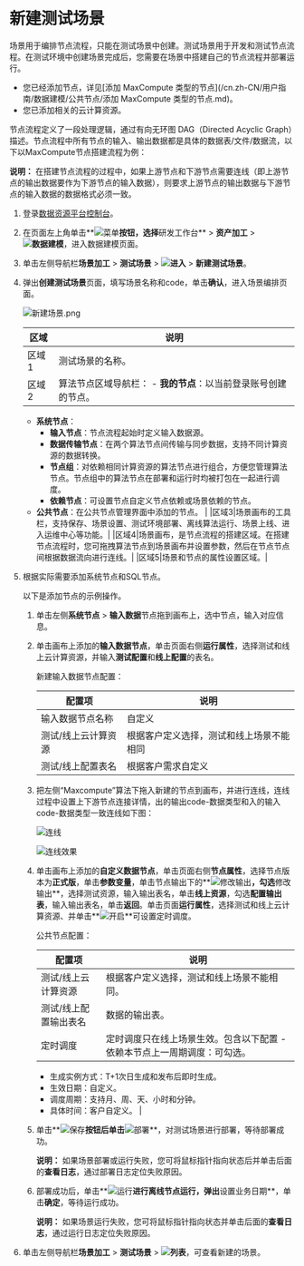 # 新建测试场景

场景用于编排节点流程，只能在测试场景中创建。测试场景用于开发和测试节点流程。在测试环境中创建场景完成后，您需要在场景中搭建自己的节点流程并部署运行。

-   您已经添加节点，详见[添加 MaxCompute 类型的节点](/cn.zh-CN/用户指南/数据建模/公共节点/添加 MaxCompute 类型的节点.md)。
-   您已添加相关的云计算资源。

节点流程定义了一段处理逻辑，通过有向无环图 DAG（Directed Acyclic Graph）描述。节点流程中所有节点的输入、输出数据都是具体的数据表/文件/数据流，以下以MaxCompute节点搭建流程为例：

**说明：** 在搭建节点流程的过程中，如果上游节点和下游节点需要连线（即上游节点的输出数据要作为下游节点的输入数据），则要求上游节点的输出数据与下游节点的输入数据的数据格式必须一致。

1.  登录[数据资源平台控制台](https://dataq.console.aliyun.com)。

2.  在页面左上角单击**![菜单](https://static-aliyun-doc.oss-accelerate.aliyuncs.com/assets/img/zh-CN/6504337061/p188771.png)**按钮，选择**研发工作台** \> **资产加工** \> **![数据建模](https://static-aliyun-doc.oss-accelerate.aliyuncs.com/assets/img/zh-CN/7366900161/p208211.png)**，进入数据建模页面。

3.  单击左侧导航栏**场景加工** \> **测试场景** \> **![进入](https://static-aliyun-doc.oss-accelerate.aliyuncs.com/assets/img/zh-CN/6504337061/p188815.png)** \> **新建测试场景**。

4.  弹出**创建测试场景**页面，填写场景名称和code，单击**确认**，进入场景编排页面。

    ![新建场景.png](https://static-aliyun-doc.oss-accelerate.aliyuncs.com/assets/img/zh-CN/8632070261/p272402.png)

    |区域|说明|
    |--|--|
    |区域1|测试场景的名称。|
    |区域2|算法节点区域导航栏：     -   **我的节点**：以当前登录账号创建的节点。
    -   **系统节点**：
        -   **输入节点**：节点流程起始时定义输入数据源。
        -   **数据传输节点**：在两个算法节点间传输与同步数据，支持不同计算资源的数据转换。
        -   **节点组**：对依赖相同计算资源的算法节点进行组合，方便您管理算法节点。节点组中的算法节点在部署和运行时均被打包在一起进行调度。
        -   **依赖节点**：可设置节点自定义节点依赖或场景依赖的节点。
    -   **公共节点**：在公共节点管理界面中添加的节点。 |
    |区域3|场景画布的工具栏，支持保存、场景设置、测试环境部署、离线算法运行、场景上线、进入运维中心等功能。|
    |区域4|场景画布，是节点流程的搭建区域。在搭建节点流程时，您可拖拽算法节点到场景画布并设置参数，然后在节点节点间根据数据流向进行连线。|
    |区域5|场景和节点的属性设置区域。|

5.  根据实际需要添加系统节点和SQL节点。

    以下是添加节点的示例操作。

    1.  单击左侧**系统节点** \> **输入数据**节点拖到画布上，选中节点，输入对应信息。

    2.  单击画布上添加的**输入数据节点**，单击页面右侧**运行属性**，选择测试和线上云计算资源，并输入**测试配置**和**线上配置**的表名。

        新建输入数据节点配置：

        |配置项|说明|
        |---|--|
        |输入数据节点名称|自定义|
        |测试/线上云计算资源|根据客户定义选择，测试和线上场景不能相同|
        |测试/线上配置表名|根据客户需求自定义|

    3.  把左侧“Maxcompute”算法下拖入新建的节点到画布，并进行连线，连线过程中设置上下游节点连接详情，出的输出code-数据类型和入的输入code-数据类型一致连线如下图：

        ![连线](https://static-aliyun-doc.oss-accelerate.aliyuncs.com/assets/img/zh-CN/8857900161/p208831.png)

        ![连线效果](https://static-aliyun-doc.oss-accelerate.aliyuncs.com/assets/img/zh-CN/8857900161/p208828.png)

    4.  单击画布上添加的**自定义数据节点**，单击页面右侧**节点属性**，选择节点版本为**正式版**，单击**参数变量**，单击节点输出下的**![修改输出](https://static-aliyun-doc.oss-accelerate.aliyuncs.com/assets/img/zh-CN/9857900161/p208482.png)**，勾选**修改输出**，选择测试资源，输入输出表名，单击**线上资源**，勾选**配置输出表**，输入输出表名，单击**返回**。单击页面**运行属性**，选择测试和线上云计算资源、并单击**![开启](https://static-aliyun-doc.oss-accelerate.aliyuncs.com/assets/img/zh-CN/8207060161/p209503.png)**可设置定时调度。

        公共节点配置：

        |配置项|说明|
        |---|--|
        |测试/线上云计算资源|根据客户定义选择，测试和线上场景不能相同。|
        |测试/线上配置输出表名|数据的输出表。|
        |定时调度|定时调度只在线上场景生效。包含以下配置        -   依赖本节点上一周期调度：可勾选。
        -   生成实例方式：T+1次日生成和发布后即时生成。
        -   生效日期：自定义。
        -   调度周期：支持月、周、天、小时和分钟。
        -   具体时间：客户自定义。 |

    5.  单击**![保存](https://static-aliyun-doc.oss-accelerate.aliyuncs.com/assets/img/zh-CN/9857900161/p208484.png)**按钮后单击**![部署](https://static-aliyun-doc.oss-accelerate.aliyuncs.com/assets/img/zh-CN/9857900161/p208486.png)**，对测试场景进行部署，等待部署成功。

        **说明：** 如果场景部署或运行失败，您可将鼠标指针指向状态后并单击后面的**查看日志**，通过部署日志定位失败原因。

    6.  部署成功后，单击**![运行](https://static-aliyun-doc.oss-accelerate.aliyuncs.com/assets/img/zh-CN/9561429061/p205866.png)**进行离线节点运行，弹出**设置业务日期**，单击**确定**，等待运行成功。

        **说明：** 如果场景运行失败，您可将鼠标指针指向状态并单击后面的**查看日志**，通过运行日志定位失败原因。

6.  单击左侧导航栏**场景加工** \> **测试场景** \> **![列表](https://static-aliyun-doc.oss-accelerate.aliyuncs.com/assets/img/zh-CN/8207060161/p210355.png)**，可查看新建的场景。


